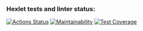 ### Hexlet tests and linter status:
[![Actions Status](https://github.com/GishebetMaksim/java-project-61/actions/workflows/hexlet-check.yml/badge.svg)](https://github.com/GishebetMaksim/java-project-61/actions)
[![Maintainability](https://api.codeclimate.com/v1/badges/26bc6c2bbfc9ce3a0031/maintainability)](https://codeclimate.com/github/GishebetMaksim/java-project-61/maintainability)
[![Test Coverage](https://api.codeclimate.com/v1/badges/26bc6c2bbfc9ce3a0031/test_coverage)](https://codeclimate.com/github/GishebetMaksim/java-project-61/test_coverage)
